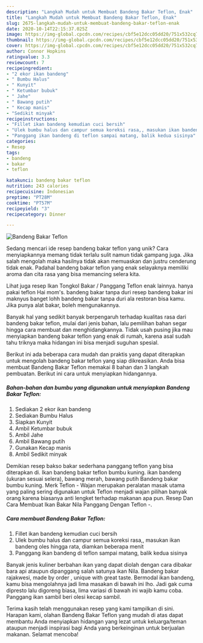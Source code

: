 ```yaml
---
description: "Langkah Mudah untuk Membuat Bandeng Bakar Teflon, Enak"
title: "Langkah Mudah untuk Membuat Bandeng Bakar Teflon, Enak"
slug: 2675-langkah-mudah-untuk-membuat-bandeng-bakar-teflon-enak
date: 2020-10-14T22:15:37.025Z
image: https://img-global.cpcdn.com/recipes/cbf5e12dcc05dd20/751x532cq70/bandeng-bakar-teflon-foto-resep-utama.jpg
thumbnail: https://img-global.cpcdn.com/recipes/cbf5e12dcc05dd20/751x532cq70/bandeng-bakar-teflon-foto-resep-utama.jpg
cover: https://img-global.cpcdn.com/recipes/cbf5e12dcc05dd20/751x532cq70/bandeng-bakar-teflon-foto-resep-utama.jpg
author: Connor Hopkins
ratingvalue: 3.3
reviewcount: 7
recipeingredient:
- "2 ekor ikan bandeng"
- " Bumbu Halus"
- " Kunyit"
- " Ketumbar bubuk"
- " Jahe"
- " Bawang putih"
- " Kecap manis"
- "Sedikit minyak"
recipeinstructions:
- "Fillet ikan bandeng kemudian cuci bersih"
- "Ulek bumbu halus dan campur semua koreksi rasa,, masukan ikan bandeng oles hingga rata, diamkan beberapa menit"
- "Panggang ikan bandeng di teflon sampai matang, balik kedua sisinya"
categories:
- Resep
tags:
- bandeng
- bakar
- teflon

katakunci: bandeng bakar teflon 
nutrition: 243 calories
recipecuisine: Indonesian
preptime: "PT28M"
cooktime: "PT57M"
recipeyield: "3"
recipecategory: Dinner

---
```



![Bandeng Bakar Teflon](https://img-global.cpcdn.com/recipes/cbf5e12dcc05dd20/751x532cq70/bandeng-bakar-teflon-foto-resep-utama.jpg)

Sedang mencari ide resep bandeng bakar teflon yang unik? Cara menyiapkannya memang tidak terlalu sulit namun tidak gampang juga. Jika salah mengolah maka hasilnya tidak akan memuaskan dan justru cenderung tidak enak. Padahal bandeng bakar teflon yang enak selayaknya memiliki aroma dan cita rasa yang bisa memancing selera kita.

Lihat juga resep Ikan Tongkol Bakar / Panggang Teflon enak lainnya. hanya pakai teflon Hai mom&#39;s. bandeng bakar tanpa duri resep bandeng bakar ini maknyus banget lohh bandeng bakar tanpa duri ala restoran bisa kamu. Jika punya alat bakar, boleh mengunakannya.

Banyak hal yang sedikit banyak berpengaruh terhadap kualitas rasa dari bandeng bakar teflon, mulai dari jenis bahan, lalu pemilihan bahan segar hingga cara membuat dan menghidangkannya. Tidak usah pusing jika mau menyiapkan bandeng bakar teflon yang enak di rumah, karena asal sudah tahu triknya maka hidangan ini bisa menjadi suguhan spesial.


Berikut ini ada beberapa cara mudah dan praktis yang dapat diterapkan untuk mengolah bandeng bakar teflon yang siap dikreasikan. Anda bisa membuat Bandeng Bakar Teflon memakai 8 bahan dan 3 langkah pembuatan. Berikut ini cara untuk menyiapkan hidangannya.

<!--inarticleads1-->

##### Bahan-bahan dan bumbu yang digunakan untuk menyiapkan Bandeng Bakar Teflon:

1. Sediakan 2 ekor ikan bandeng
1. Sediakan  Bumbu Halus
1. Siapkan  Kunyit
1. Ambil  Ketumbar bubuk
1. Ambil  Jahe
1. Ambil  Bawang putih
1. Gunakan  Kecap manis
1. Ambil Sedikit minyak


Demikian resep bakso bakar sederhana panggang teflon yang bisa diterapkan di. Ikan bandeng bakar teflon bumbu kuning. ikan bandeng (ukuran sesuai selera), bawang merah, bawang putih Bandeng bakar bumbu kuning. Merk Teflon - Wajan merupakan peralatan masak utama yang paling sering digunakan untuk Teflon menjadi wajan pilihan banyak orang karena biasanya anti lengket terhadap makanan apa pun. Resep Dan Cara Membuat Ikan Bakar Nila Panggang Dengan Teflon -. 

<!--inarticleads2-->

##### Cara membuat Bandeng Bakar Teflon:

1. Fillet ikan bandeng kemudian cuci bersih
1. Ulek bumbu halus dan campur semua koreksi rasa,, masukan ikan bandeng oles hingga rata, diamkan beberapa menit
1. Panggang ikan bandeng di teflon sampai matang, balik kedua sisinya


Banyak jenis kuliner berbahan ikan yang dapat diolah dengan cara dibakar bara api ataupun dipanggang salah satunya ikan Nila. Bandeng bakar rajakwesi, made by order , unique with great taste. Bermodal ikan bandeng, kamu bisa mengolahnya jadi lima masakan di bawah ini lho. Jadi gak cuma dipresto lalu digoreng biasa, lima variasi di bawah ini wajib kamu coba. Panggang ikan sambil beri olesi kecap sambil. 

Terima kasih telah menggunakan resep yang kami tampilkan di sini. Harapan kami, olahan Bandeng Bakar Teflon yang mudah di atas dapat membantu Anda menyiapkan hidangan yang lezat untuk keluarga/teman ataupun menjadi inspirasi bagi Anda yang berkeinginan untuk berjualan makanan. Selamat mencoba!
